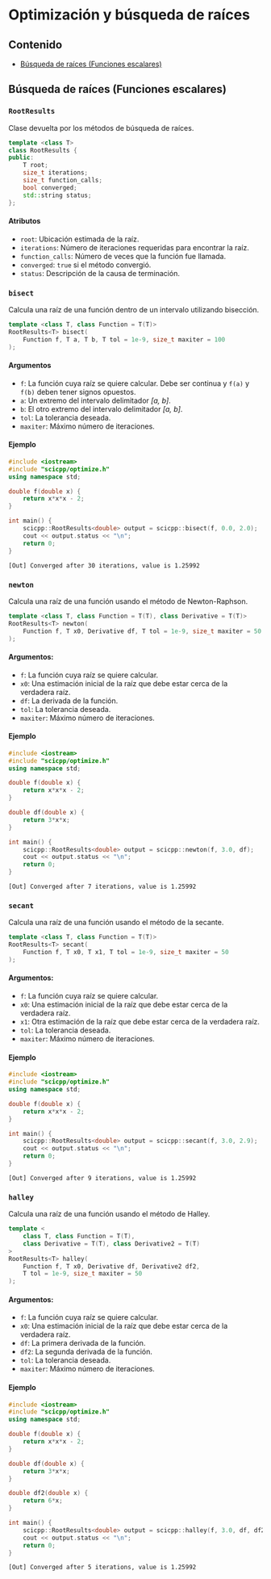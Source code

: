 # Optimización y búsqueda de raíces

## Contenido

- [Búsqueda de raíces (Funciones escalares)](#Búsqueda-de-raíces-Funciones-escalares)

## Búsqueda de raíces (Funciones escalares)

### `RootResults`

Clase devuelta por los métodos de búsqueda de raíces.

```cpp
template <class T>
class RootResults {
public:
    T root;
    size_t iterations;
    size_t function_calls;
    bool converged;
    std::string status;
};
```

#### Atributos

- `root`: Ubicación estimada de la raíz.
- `iterations`: Número de iteraciones requeridas para encontrar la raíz.
- `function_calls`: Número de veces que la función fue llamada.
- `converged`: `true` si el método convergió.
- `status`: Descripción de la causa de terminación.


### `bisect`

Calcula una raíz de una función dentro de un intervalo utilizando bisección.
```cpp
template <class T, class Function = T(T)>
RootResults<T> bisect(
    Function f, T a, T b, T tol = 1e-9, size_t maxiter = 100
);
```

#### Argumentos

- `f`: La función cuya raíz se quiere calcular. Debe ser continua y `f(a)` y 
`f(b)` deben tener signos opuestos.
- `a`: Un extremo del intervalo delimitador *[a, b]*.
- `b`: El otro extremo del intervalo delimitador *[a, b]*.
- `tol`: La tolerancia deseada.
- `maxiter`: Máximo número de iteraciones.

#### Ejemplo

```cpp
#include <iostream>
#include "scicpp/optimize.h"
using namespace std;

double f(double x) {
    return x*x*x - 2;
}

int main() {
    scicpp::RootResults<double> output = scicpp::bisect(f, 0.0, 2.0);
    cout << output.status << "\n";
    return 0;
}
```

```
[Out] Converged after 30 iterations, value is 1.25992
```

### `newton`

Calcula una raíz de una función usando el método de Newton-Raphson.
```cpp
template <class T, class Function = T(T), class Derivative = T(T)>
RootResults<T> newton(
    Function f, T x0, Derivative df, T tol = 1e-9, size_t maxiter = 50
);
```

#### Argumentos:

- `f`: La función cuya raíz se quiere calcular.
- `x0`: Una estimación inicial de la raíz que debe estar cerca de la verdadera 
raíz.
- `df`: La derivada de la función.
- `tol`: La tolerancia deseada.
- `maxiter`: Máximo número de iteraciones.

#### Ejemplo

```cpp
#include <iostream>
#include "scicpp/optimize.h"
using namespace std;

double f(double x) {
    return x*x*x - 2;
}

double df(double x) {
    return 3*x*x;
}

int main() {
    scicpp::RootResults<double> output = scicpp::newton(f, 3.0, df);
    cout << output.status << "\n";
    return 0;
}
```

```
[Out] Converged after 7 iterations, value is 1.25992
```

### `secant`

Calcula una raíz de una función usando el método de la secante.
```cpp
template <class T, class Function = T(T)>
RootResults<T> secant(
    Function f, T x0, T x1, T tol = 1e-9, size_t maxiter = 50
);
```

#### Argumentos:

- `f`: La función cuya raíz se quiere calcular.
- `x0`: Una estimación inicial de la raíz que debe estar cerca de la verdadera 
raíz.
- `x1`: Otra estimación de la raíz que debe estar cerca de la verdadera raíz.
- `tol`: La tolerancia deseada.
- `maxiter`: Máximo número de iteraciones.

#### Ejemplo

```cpp
#include <iostream>
#include "scicpp/optimize.h"
using namespace std;

double f(double x) {
    return x*x*x - 2;
}

int main() {
    scicpp::RootResults<double> output = scicpp::secant(f, 3.0, 2.9);
    cout << output.status << "\n";
    return 0;
}
```

```
[Out] Converged after 9 iterations, value is 1.25992
```

### `halley`

Calcula una raíz de una función usando el método de Halley.
```cpp
template <
    class T, class Function = T(T),
    class Derivative = T(T), class Derivative2 = T(T)
>
RootResults<T> halley(
    Function f, T x0, Derivative df, Derivative2 df2,
    T tol = 1e-9, size_t maxiter = 50
);
```

#### Argumentos:

- `f`: La función cuya raíz se quiere calcular.
- `x0`: Una estimación inicial de la raíz que debe estar cerca de la verdadera 
raíz.
- `df`: La primera derivada de la función.
- `df2`: La segunda derivada de la función.
- `tol`: La tolerancia deseada.
- `maxiter`: Máximo número de iteraciones.

#### Ejemplo

```cpp
#include <iostream>
#include "scicpp/optimize.h"
using namespace std;

double f(double x) {
    return x*x*x - 2;
}

double df(double x) {
    return 3*x*x;
}

double df2(double x) {
    return 6*x;
}

int main() {
    scicpp::RootResults<double> output = scicpp::halley(f, 3.0, df, df2);
    cout << output.status << "\n";
    return 0;
}
```

```
[Out] Converged after 5 iterations, value is 1.25992
```